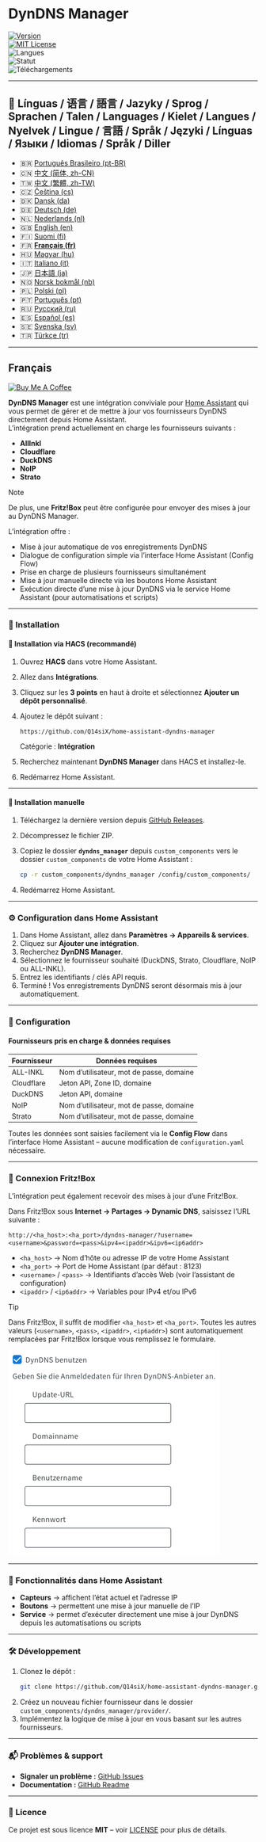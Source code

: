 # DynDNS Manager

[![Version](https://img.shields.io/github/v/release/Q14siX/home-assistant-dyndns-manager)](https://github.com/Q14siX/home-assistant-dyndns-manager/releases)  
[![MIT License](https://img.shields.io/badge/License-MIT-green.svg)](LICENSE)  
![Langues](https://img.shields.io/badge/languages-20-blue.svg)  
![Statut](https://img.shields.io/badge/status-stable-brightgreen.svg)  
![Téléchargements](https://img.shields.io/github/downloads/Q14siX/home-assistant-dyndns-manager/total)

---

## 📌 Línguas / 语言 / 語言 / Jazyky / Sprog / Sprachen / Talen / Languages / Kielet / Langues / Nyelvek / Lingue / 言語 / Språk / Języki / Línguas / Языки / Idiomas / Språk / Diller

- 🇧🇷 [Português Brasileiro (pt-BR)](https://github.com/Q14siX/home-assistant-dyndns-manager/blob/main/README/README_PT-BR.md#portugues-brasileiro)
- 🇨🇳 [中文 (简体, zh-CN)](https://github.com/Q14siX/home-assistant-dyndns-manager/blob/main/README/README_ZH-CN.md#简体中文)
- 🇹🇼 [中文 (繁體, zh-TW)](https://github.com/Q14siX/home-assistant-dyndns-manager/blob/main/README/README_ZH-TW.md#繁體中文)
- 🇨🇿 [Čeština (cs)](https://github.com/Q14siX/home-assistant-dyndns-manager/blob/main/README/README_CS.md#czech)
- 🇩🇰 [Dansk (da)](https://github.com/Q14siX/home-assistant-dyndns-manager/blob/main/README/README_DA.md#dansk)
- 🇩🇪 [Deutsch (de)](https://github.com/Q14siX/home-assistant-dyndns-manager/blob/main/README/README_DE.md#deutsch)
- 🇳🇱 [Nederlands (nl)](https://github.com/Q14siX/home-assistant-dyndns-manager/blob/main/README/README_NL.md#dutch)
- 🇬🇧 [English (en)](https://github.com/Q14siX/home-assistant-dyndns-manager/blob/main/README/README_EN.md#english)
- 🇫🇮 [Suomi (fi)](https://github.com/Q14siX/home-assistant-dyndns-manager/blob/main/README/README_FI.md#suomi)
- 🇫🇷 [**Français (fr)**](https://github.com/Q14siX/home-assistant-dyndns-manager/blob/main/README/README_FR.md#français)
- 🇭🇺 [Magyar (hu)](https://github.com/Q14siX/home-assistant-dyndns-manager/blob/main/README/README_HU.md#magyar)
- 🇮🇹 [Italiano (it)](https://github.com/Q14siX/home-assistant-dyndns-manager/blob/main/README/README_IT.md#italiano)
- 🇯🇵 [日本語 (ja)](https://github.com/Q14siX/home-assistant-dyndns-manager/blob/main/README/README_JA.md#日本語)
- 🇳🇴 [Norsk bokmål (nb)](https://github.com/Q14siX/home-assistant-dyndns-manager/blob/main/README/README_NB.md#norsk)
- 🇵🇱 [Polski (pl)](https://github.com/Q14siX/home-assistant-dyndns-manager/blob/main/README/README_PL.md#polski)
- 🇵🇹 [Português (pt)](https://github.com/Q14siX/home-assistant-dyndns-manager/blob/main/README/README_PT.md#português)
- 🇷🇺 [Русский (ru)](https://github.com/Q14siX/home-assistant-dyndns-manager/blob/main/README/README_RU.md#Русский)
- 🇪🇸 [Español (es)](https://github.com/Q14siX/home-assistant-dyndns-manager/blob/main/README/README_ES.md#español)
- 🇸🇪 [Svenska (sv)](https://github.com/Q14siX/home-assistant-dyndns-manager/blob/main/README/README_SV.md#svenska)
- 🇹🇷 [Türkçe (tr)](https://github.com/Q14siX/home-assistant-dyndns-manager/blob/main/README/README_TR.md#türkçe)

---

## Français

<a href="https://www.buymeacoffee.com/Q14siX" target="_blank"><img src="https://cdn.buymeacoffee.com/buttons/v2/default-yellow.png" alt="Buy Me A Coffee" style="height: 60px !important;width: 217px !important;" ></a>

**DynDNS Manager** est une intégration conviviale pour [Home Assistant](https://www.home-assistant.io/) qui vous permet de gérer et de mettre à jour vos fournisseurs DynDNS directement depuis Home Assistant.  
L’intégration prend actuellement en charge les fournisseurs suivants :

- **AllInkl**
- **Cloudflare**
- **DuckDNS**
- **NoIP**
- **Strato**

> [!NOTE]
> De plus, une **Fritz!Box** peut être configurée pour envoyer des mises à jour au DynDNS Manager.

L’intégration offre :
- Mise à jour automatique de vos enregistrements DynDNS
- Dialogue de configuration simple via l’interface Home Assistant (Config Flow)
- Prise en charge de plusieurs fournisseurs simultanément
- Mise à jour manuelle directe via les boutons Home Assistant
- Exécution directe d’une mise à jour DynDNS via le service Home Assistant (pour automatisations et scripts)

---

### 🚀 Installation

#### 🔹 Installation via HACS (recommandé)

1. Ouvrez **HACS** dans votre Home Assistant.
2. Allez dans **Intégrations**.
3. Cliquez sur les **3 points** en haut à droite et sélectionnez **Ajouter un dépôt personnalisé**.
4. Ajoutez le dépôt suivant :

   ```
   https://github.com/Q14siX/home-assistant-dyndns-manager
   ```

   Catégorie : **Intégration**

5. Recherchez maintenant **DynDNS Manager** dans HACS et installez-le.
6. Redémarrez Home Assistant.

---

#### 🔹 Installation manuelle

1. Téléchargez la dernière version depuis [GitHub Releases](https://github.com/Q14siX/home-assistant-dyndns-manager/releases).
2. Décompressez le fichier ZIP.
3. Copiez le dossier **`dyndns_manager`** depuis `custom_components` vers le dossier `custom_components` de votre Home Assistant :

   ```bash
   cp -r custom_components/dyndns_manager /config/custom_components/
   ```

4. Redémarrez Home Assistant.

---

### ⚙️ Configuration dans Home Assistant

1. Dans Home Assistant, allez dans **Paramètres → Appareils & services**.
2. Cliquez sur **Ajouter une intégration**.
3. Recherchez **DynDNS Manager**.
4. Sélectionnez le fournisseur souhaité (DuckDNS, Strato, Cloudflare, NoIP ou ALL-INKL).
5. Entrez les identifiants / clés API requis.
6. Terminé ! Vos enregistrements DynDNS seront désormais mis à jour automatiquement.

---

### 📄 Configuration

#### Fournisseurs pris en charge & données requises

| Fournisseur  | Données requises |
|--------------|------------------|
| ALL-INKL     | Nom d’utilisateur, mot de passe, domaine |
| Cloudflare   | Jeton API, Zone ID, domaine |
| DuckDNS      | Jeton API, domaine |
| NoIP         | Nom d’utilisateur, mot de passe, domaine |
| Strato       | Nom d’utilisateur, mot de passe, domaine |

Toutes les données sont saisies facilement via le **Config Flow** dans l’interface Home Assistant – aucune modification de `configuration.yaml` nécessaire.

---

### 📡 Connexion Fritz!Box

L’intégration peut également recevoir des mises à jour d’une Fritz!Box.

Dans Fritz!Box sous **Internet → Partages → Dynamic DNS**, saisissez l’URL suivante :

```
http://<ha_host>:<ha_port>/dyndns-manager/?username=<username>&password=<pass>&ipv4=<ipaddr>&ipv6=<ip6addr>
```

- `<ha_host>` → Nom d’hôte ou adresse IP de votre Home Assistant
- `<ha_port>` → Port de Home Assistant (par défaut : 8123)
- `<username>` / `<pass>` → Identifiants d’accès Web (voir l’assistant de configuration)
- `<ipaddr>` / `<ip6addr>` → Variables pour IPv4 et/ou IPv6

> [!TIP]
> Dans Fritz!Box, il suffit de modifier `<ha_host>` et `<ha_port>`. Toutes les autres valeurs (`<username>`, `<pass>`, `<ipaddr>`, `<ip6addr>`) sont automatiquement remplacées par Fritz!Box lorsque vous remplissez le formulaire.

![FRITZ!BOX formulaire](https://raw.githubusercontent.com/Q14siX/home-assistant-dyndns-manager/master/images/FRITZ!Box.png)

---

### 🔘 Fonctionnalités dans Home Assistant

- **Capteurs** → affichent l’état actuel et l’adresse IP
- **Boutons** → permettent une mise à jour manuelle de l’IP
- **Service** → permet d’exécuter directement une mise à jour DynDNS depuis les automatisations ou scripts

---

### 🛠 Développement

1. Clonez le dépôt :
   ```bash
   git clone https://github.com/Q14siX/home-assistant-dyndns-manager.git
   ```
2. Créez un nouveau fichier fournisseur dans le dossier `custom_components/dyndns_manager/provider/`.
3. Implémentez la logique de mise à jour en vous basant sur les autres fournisseurs.

---

### 📬 Problèmes & support

- **Signaler un problème :** [GitHub Issues](https://github.com/Q14siX/home-assistant-dyndns-manager/issues)  
- **Documentation :** [GitHub Readme](https://github.com/Q14siX/home-assistant-dyndns-manager)

---

### 📜 Licence

Ce projet est sous licence **MIT** – voir [LICENSE](https://github.com/Q14siX/home-assistant-dyndns-manager/blob/main/LICENSE) pour plus de détails.
